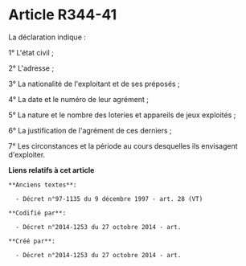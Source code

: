 # Article R344-41

La déclaration indique :

1° L'état civil ;

2° L'adresse ;

3° La nationalité de l'exploitant et de ses préposés ;

4° La date et le numéro de leur agrément ;

5° La nature et le nombre des loteries et appareils de jeux exploités ;

6° La justification de l'agrément de ces derniers ;

7° Les circonstances et la période au cours desquelles ils envisagent d'exploiter.

**Liens relatifs à cet article**

	**Anciens textes**:

	  - Décret n°97-1135 du 9 décembre 1997 - art. 28 (VT)

	**Codifié par**:

	  - Décret n°2014-1253 du 27 octobre 2014 - art.

	**Créé par**:

	  - Décret n°2014-1253 du 27 octobre 2014 - art.
